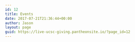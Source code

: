 ```yaml
---
id: 12
title: Events
date: 2017-07-21T21:36:44+00:00
author: Jason
layout: page
guid: https://live-ucsc-giving.pantheonsite.io/?page_id=12
---
```

